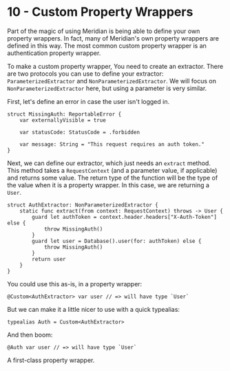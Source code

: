 # 10 - Custom Property Wrappers

Part of the magic of using Meridian is being able to define your own property wrappers. In fact, many of Meridian's own property wrappers are defined in this way. The most common custom property wrapper is an authentication property wrapper.

To make a custom property wrapper, You need to create an extractor. There are two protocols you can use to define your extractor: `ParameterizedExtractor` and `NonParameterizedExtractor`. We will focus on `NonParameterizedExtractor` here, but using  a parameter is very similar.

First, let's define an error in case the user isn't logged in.

    struct MissingAuth: ReportableError {
        var externallyVisible = true
    
        var statusCode: StatusCode = .forbidden
        
        var message: String = "This request requires an auth token."
    }

Next, we can define our extractor, which just needs an `extract` method. This method takes a `RequestContext` (and a parameter value, if applicable) and returns some value. The return type of the function will be the type of the value when it is a property wrapper. In this case, we are returning a `User`.

    struct AuthExtractor: NonParameterizedExtractor {
        static func extract(from context: RequestContext) throws -> User {
            guard let authToken = context.header.headers["X-Auth-Token"] else {
                throw MissingAuth()
            }
            guard let user = Database().user(for: authToken) else {
                throw MissingAuth()
            }
            return user
        }    
    }

You could use this as-is, in a property wrapper:

    @Custom<AuthExtractor> var user // => will have type `User`

But we can make it a little nicer to use with a quick typealias:

    typealias Auth = Custom<AuthExtractor>

And then boom:

    @Auth var user // => will have type `User`

A first-class property wrapper.